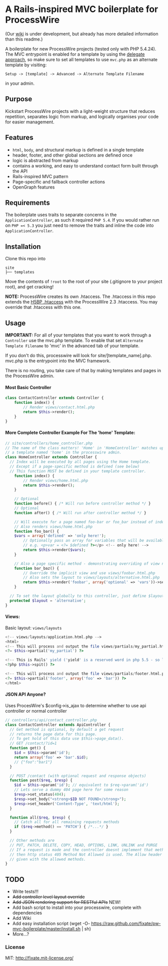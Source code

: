 # A Rails-inspired MVC boilerplate for ProcessWire

(Our [wiki](../../wiki) is under development, but already has more detailed information than this readme.)

A boilerplate for new ProcessWire projects (tested only with PHP 5.4.24). The MVC entrypoint is enabled for a template by using the [delegate approach](http://processwire.com/talk/topic/740-a-different-way-of-using-templates-delegate-approach/), so make sure to set all templates to use `mvc.php` as an alternate template by visiting:

```
Setup -> [template] -> Advanced -> Alternate Template Filename
```
in your admin.

## Purpose

Kickstart ProcessWire projects with a light-weight structure that reduces repetition, separates logic from markup, and logically organises your code for easier management.

## Features

- `html`, `body`, and structural markup is defined in a single template
- header, footer, and other global sections are defined once
- logic is abstracted from markup
- contains a working, and easy to understand contact form built through the API
- Rails-inspired MVC pattern
- Page-specific and fallback controller actions
- OpenGraph features

## Requirements

The boilerplate uses traits to separate concerns in the `ApplicationController`, as such it required `PHP 5.4`. If you would rather run on `PHP =< 5.3` you just need to remove the traits and inline the code into `ApplicationController`.

## Installation

Clone this repo into

```
site
├── templates
```

Move the contents of `!root` to the root of your site (.gitignore to your project root), and get cracking!

**NOTE:** ProcessWire creates its own .htaccess. The .htaccess in this repo extends the [H5BP .htaccess](https://github.com/h5bp/html5-boilerplate/blob/master/.htaccess) with the ProcessWire 2.3 .htaccess. You may override that .htaccess with this one.

## Usage

**IMPORTANT:** For all of your templates that you want to work through a `Controller` use the mvc.php template. To enable that set `Alternate Template Filename` to 'mvc' in the advanced tab of your template.

If you don't do this, processwire will look for site/[template_name].php. mvc.php is the entrypoint into the MVC framework.

There is no routing, you take care of that by making templates and pages in the ProcessWire admin.

#### Most Basic Controller

```php
class ContactController extends Controller {
	function index() {
		// Render views/contact.html.php
		return $this->render();
	}
}
```


#### More Complete Controller Example For The 'home' Template:

```php
// site/controllers/home_controller.php
// The name of the class matters! 'Home' in 'HomeController' matches up to
// a template named 'home' in the processwire admin.
class HomeController extends Controller {
  // Index will be executed by all pages using the Home template.
  // Except if a page-specific method is defined (see below)
  // This function MUST be defined in your template controller.
	function index() {
		// Render views/home.html.php
		return $this->render();
	}

	// Optional
	function before() { /* Will run before controller method */ }
	// Optional
	function after() { /* Will run after controller method */ }

	// Will execute for a page named foo-bar or foo_bar instead of index()
	// Also renders views/home.html.php
	function foo_bar() {
    $vars = array('defined' => 'only here!');
		// Optionally pass an array for variables that will be available in the view
		// e.g. <p>var = <?= $defined ?></p> <!-- only here! -->
		return $this->render($vars);
	}

	// Also a page specific method - demonstrating overriding of view name and layout
	function bar_baz() {
	  	// Override the implicit view and use views/foobar.html.php
	  	// Also sets the layout to views/layouts/alternative.html.php
		return $this->render('foobar', array('optional' => 'vars'))->set_layout('alternative');
	}

  // To set the layout globally to this controller, just define $layout
  protected $layout = 'alternative';
}
```

#### Views:

Basic layout: `views/layouts`

```php
<!-- views/layouts/application.html.php -->
<html>
<!-- This will process and output the file views/partials/my_partial.html.php -->
<?= $this->partial('my_partial') ?>

<!-- This is Rails' yield ('yield' is a reserved word in php 5.5 - so let's 'spit' the content out) -->
<?php $this->spit() ?>

<!-- This will process and output the file views/partials/footer.html.php with the variable foo-->
<?= $this->partial('footer', array('foo' => 'bar')) ?>
</html>

```

#### JSON API Anyone?

Uses ProcesWire's $config->is_ajax to determine whether to use api controller or normal controller

```php
// controllers/api/contact_controller.php
class ContactController extends ApiController {
  // Get method is optional, by default a get request
  // returns the page data for this page.
  // To get hold of this data use $this->page_data().
  // GET /contact/?id=1
  function get() {
    $id = $this->param('id');
    return array('foo' => 'bar'.$id);
    // {"foo":"bar1"}
  }

  // POST /contact (with optional request and response objects)
  function post($req, $resp) {
    $id = $this->param('id'); // equivalent to $req->param('id')
    // Lets serve a dummy 404 page here for some reason
    $resp->set_status(404);
    $resp->set_body("<strong>$ID NOT FOUND</strong>");
    $resp->set_header('Content-Type', 'text/html');
  }

  function all($req, $resp) {
    // Catch all for all remaining requests methods
    if ($req->method() == 'PATCH') { /*...*/ }
  }

  // Other methods are
  // PUT, PATCH, DELETE, COPY, HEAD, OPTIONS, LINK, UNLINK and PURGE
  // If a request is made and the controller doesnt implement that method
  // then http status 405 Method Not Allowed is used. The Allow header is
  // given with the allowed methods.
}
```

## TODO

- Write tests!!!
- ~~Add controller level layout override~~
- ~~Add JSON rendering support for RESTful APIs~~ NEW!
- Add bash script to install into your processwire, complete with dependencies
- Add Wiki
- Add easy installation script (wget -O- https://raw.github.com/fixate/pw-mvc-boilerplate/master/install.sh | sh)
- More...?

### License

MIT: http://fixate.mit-license.org/
